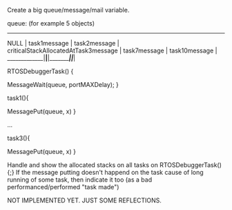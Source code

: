 Create a big queue/message/mail variable.

queue: (for example 5 objects)
___________________________________________________________________________________________________________________
   NULL      | task1message | task2message | criticalStackAllocatedAtTask3message | task7message |  task10message  |
_____________|______________|______________|______________________________________|______________|_________________|

RTOSDebuggerTask() {

MessageWait(queue, portMAXDelay);
}

task1(){

MessagePut(queue, x)
}

...

task3(){

MessagePut(queue, x)
}


Handle and show the allocated stacks on all tasks on RTOSDebuggerTask() {;}
If the message putting doesn't happend on the task cause of long running of some task, then indicate it too
(as a bad performanced/performed "task made")



NOT IMPLEMENTED YET. JUST SOME REFLECTIONS.
